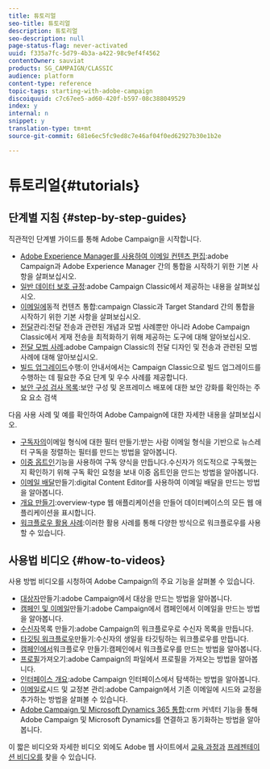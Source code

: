 ```yaml
---
title: 튜토리얼
seo-title: 튜토리얼
description: 튜토리얼
seo-description: null
page-status-flag: never-activated
uuid: f335a7fc-5d79-4b3a-a422-98c9ef4f4562
contentOwner: sauviat
products: SG_CAMPAIGN/CLASSIC
audience: platform
content-type: reference
topic-tags: starting-with-adobe-campaign
discoiquuid: c7c67ee5-ad60-420f-b597-08c388049529
index: y
internal: n
snippet: y
translation-type: tm+mt
source-git-commit: 681e6ec5fc9ed8c7e46af04f0ed62927b30e1b2e

---
```



# 튜토리얼{#tutorials}

## 단계별 지침 {#step-by-step-guides}

직관적인 단계별 가이드를 통해 Adobe Campaign을 시작합니다.

* [Adobe Experience Manager를 사용하여 이메일 컨텐츠 편집](https://docs.campaign.adobe.com/doc/AC/getting_started/EN/aem.html):adobe Campaign과 Adobe Experience Manager 간의 통합을 시작하기 위한 기본 사항을 살펴보십시오.
* [일반 데이터 보호 규정](https://docs.campaign.adobe.com/doc/AC/getting_started/EN/ACC_GDPR.html):adobe Campaign Classic에서 제공하는 내용을 살펴보십시오.
* [이메일에](https://docs.campaign.adobe.com/doc/AC/getting_started/EN/target.html)동적 컨텐츠 통합:campaign Classic과 Target Standard 간의 통합을 시작하기 위한 기본 사항을 살펴보십시오.
* [전달](https://docs.campaign.adobe.com/doc/AC/getting_started/EN/deliverability.html)관리:전달 전송과 관련된 개념과 모범 사례뿐만 아니라 Adobe Campaign Classic에서 게재 전송을 최적화하기 위해 제공하는 도구에 대해 알아보십시오.
* [전달 모범 사례](https://docs.campaign.adobe.com/doc/AC/getting_started/EN/deliveryBestPractices.html):adobe Campaign Classic의 전달 디자인 및 전송과 관련된 모범 사례에 대해 알아보십시오.
* [빌드 업그레이드](https://docs.campaign.adobe.com/doc/AC/getting_started/EN/buildUpgrade.html)수행:이 안내서에서는 Campaign Classic으로 빌드 업그레이드를 수행하는 데 필요한 주요 단계 및 우수 사례를 제공합니다.
* [보안 구성 검사 목록](https://docs.campaign.adobe.com/doc/AC/getting_started/EN/security.html):보안 구성 및 온프레미스 배포에 대한 보안 강화를 확인하는 주요 요소 검색

다음 사용 사례 및 예를 확인하여 Adobe Campaign에 대한 자세한 내용을 살펴보십시오.

* [구독자의](../../platform/using/use-case.md#creating-a-filter-on-the-email-format-of-subscribers)이메일 형식에 대한 필터 만들기:받는 사람 이메일 형식을 기반으로 뉴스레터 구독을 정렬하는 필터를 만드는 방법을 알아봅니다.
* [이중 옵트인](../../web/using/use-cases--web-forms.md#create-a-subscription--form-with-double-opt-in)기능을 사용하여 구독 양식을 만듭니다.수신자가 의도적으로 구독했는지 확인하기 위해 구독 확인 요청을 보내 이중 옵트인을 만드는 방법을 알아봅니다.
* [이메일 배달](../../web/using/use-case--creating-an-email-delivery.md)만들기:digital Content Editor를 사용하여 이메일 배달을 만드는 방법을 알아봅니다.
* [개요 만들기](../../web/using/use-cases--creating-overviews.md):overview-type 웹 애플리케이션을 만들어 데이터베이스의 모든 웹 애플리케이션을 표시합니다.
* [워크플로우 활용 사례](../../workflow/using/using-the-local-approval-activity.md):이러한 활용 사례를 통해 다양한 방식으로 워크플로우를 사용할 수 있습니다.

## 사용법 비디오 {#how-to-videos}

사용 방법 비디오를 시청하여 Adobe Campaign의 주요 기능을 살펴볼 수 있습니다.

* [대상자](https://docs.adobe.com/content/help/en/campaign-learn/campaign-classic-tutorials/getting-started/creating-a-list-of-recipients.html)만들기:adobe Campaign에서 대상을 만드는 방법을 알아봅니다.
* [캠페인 및 이메일](https://docs.adobe.com/content/help/en/campaign-learn/campaign-classic-tutorials/getting-started/creating-a-campaign-and-an-email.html)만들기:adobe Campaign에서 캠페인에서 이메일을 만드는 방법을 알아봅니다.
* [수신자](https://docs.adobe.com/content/help/en/campaign-learn/campaign-classic-tutorials/getting-started/creating-a-list-of-recipients.html)목록 만들기:adobe Campaign의 워크플로우로 수신자 목록을 만듭니다.
* [타깃팅 워크플로우](https://docs.adobe.com/content/help/en/campaign-learn/campaign-classic-tutorials/getting-started/creating-a-targeting-workflow.html)만들기:수신자의 생일을 타깃팅하는 워크플로우를 만듭니다.
* [캠페인에서](https://docs.adobe.com/content/help/en/campaign-learn/campaign-classic-tutorials/getting-started/creating-a-workflow.html)워크플로우 만들기:캠페인에서 워크플로우를 만드는 방법을 알아봅니다.
* [프로필](https://docs.adobe.com/content/help/en/campaign-learn/campaign-classic-tutorials/getting-started/importing-profiles.html)가져오기:adobe Campaign의 파일에서 프로필을 가져오는 방법을 알아봅니다.
* [인터페이스 개요](https://docs.adobe.com/content/help/en/campaign-learn/campaign-classic-tutorials/getting-started/interface-overview.html):adobe Campaign 인터페이스에서 탐색하는 방법을 알아봅니다.
* [이메일로](https://docs.adobe.com/content/help/en/campaign-learn/campaign-classic-tutorials/getting-started/managing-seed-and-proofs.html)시드 및 교정본 관리:adobe Campaign에서 기존 이메일에 시드와 교정을 추가하는 방법을 살펴볼 수 있습니다.
* [Adobe Campaign 및 Microsoft Dynamics 365 통합](https://docs.adobe.com/content/help/en/campaign-learn/campaign-classic-tutorials/integrating/dynamics365-integration.html):crm 커넥터 기능을 통해 Adobe Campaign 및 Microsoft Dynamics를 연결하고 동기화하는 방법을 알아봅니다.

이 짧은 비디오와 자세한 비디오 외에도 Adobe 웹 사이트에서 [교육 과정과](https://training.adobe.com/training/courses.html) [프레젠테이션 비디오를](https://www.adobe.com/training/video.html) 찾을 수 있습니다.
